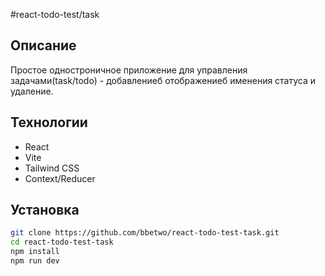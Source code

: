 #react-todo-test/task

## Описание

Простое одностроничное приложение для управления задачами(task/todo) - добавлениеб отображениеб именения статуса и удаление.

## Технологии

-   React
-   Vite
-   Tailwind CSS
-   Context/Reducer

## Установка

```bash
git clone https://github.com/bbetwo/react-todo-test-task.git
cd react-todo-test-task
npm install
npm run dev
```

